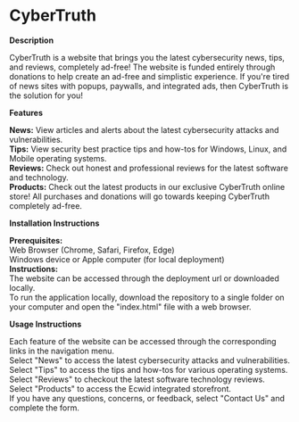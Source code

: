 # CyberTruth

**Description**

CyberTruth is a website that brings you the latest cybersecurity news, tips, and reviews, completely ad-free!
The website is funded entirely through donations to help create an ad-free and simplistic experience. If you're tired of news sites with popups, paywalls, and integrated ads, then CyberTruth is the solution for you!

**Features**

**News:** View articles and alerts about the latest cybersecurity attacks and vulnerabilities.  <br />
**Tips:** View security best practice tips and how-tos for Windows, Linux, and Mobile operating systems.  <br />
**Reviews:** Check out honest and professional reviews for the latest software and technology.  <br />
**Products:** Check out the latest products in our exclusive CyberTruth online store! All purchases and donations will go towards keeping CyberTruth completely ad-free. <br />

**Installation Instructions**

**Prerequisites:** <br />
Web Browser (Chrome, Safari, Firefox, Edge) <br />
Windows device or Apple computer (for local deployment) <br />
**Instructions:** <br />
The website can be accessed through the deployment url or downloaded locally.  <br />
To run the application locally, download the repository to a single folder on your computer and open the "index.html" file with a web browser.

**Usage Instructions** 

Each feature of the website can be accessed through the corresponding links in the navigation menu. <br />
Select "News" to access the latest cybersecurity attacks and vulnerabilities. <br />
Select "Tips" to access the tips and how-tos for various operating systems. <br />
Select "Reviews" to checkout the latest software technology reviews. <br />
Select "Products" to access the Ecwid integrated storefront. <br />
If you have any questions, concerns, or feedback, select "Contact Us" and complete the form. 

